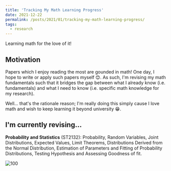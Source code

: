 ```yaml
---
title: 'Tracking My Math Learning Progress'
date: 2021-12-22
permalink: /posts/2021/01/tracking-my-math-learning-progress/
tags:
  - research
---
```

Learning math for the love of it!

## Motivation
<!-- daily revision - ML, NLP, math -->
<!-- active recall of important concepts! -->
<!-- included math simple because i love it and don't wish to lose touch beyond uni. plus may do masters! -->
Papers which I enjoy reading the most are gounded in math! One day, I hope to write or apply such papers myself 😊. As such, I'm revising my math fundamentals such that it bridges the gap between what I already know (i.e. fundamentals) and what I need to know (i.e. specific math knowledge for my research).

Well... that's the rationale reason; I'm really doing this simply cause I love math and wish to keep learning it beyond university 😁.

<!-- ## Topics which I wish to cover
- Probability and Statistics (ST2132)
- A-Level H2 Mathematics
- Linear Algebra II (MA2101) -->

<!-- Possibly find A level math tuition after covering a-level h2 math? -->

## I'm currently revising...
**Probability and Statistics** (ST2132): Probability, Random Variables, Joint Distributions, Expected Values, Limit Theorems, Distributions Derived from the Normal Distribution, Estimation of Parameters and Fitting of Probability Distributions, Testing Hypothesis and Assessing Goodness of fit.

![100](https://progress-bar.dev/100)
